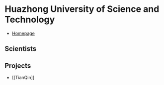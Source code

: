 # Huazhong University of Science and Technology 

- [Homepage](https://www.hust.edu.cn)

## Scientists

## Projects

- [[TianQin]]